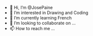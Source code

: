 - 👋 Hi, I’m @JosePaine
- 👀 I’m interested in Drawing and Coding 
- 🌱 I’m currently learning French 
- 💞️ I’m looking to collaborate on ...
- 📫 How to reach me ...

<!---
JosePaine/JosePaine is a ✨ special ✨ repository because its `README.md` (this file) appears on your GitHub profile.
You can click the Preview link to take a look at your changes.
--->
